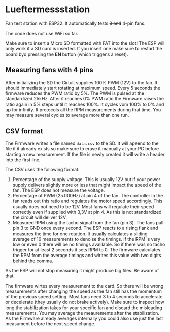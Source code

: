 # Lueftermessstation
Fan test station with ESP32. It automatically tests ~~3 and~~ 4-pin fans.

The code does not use WiFi so far.

Make sure to insert a Micro SD formatted with FAT into the slot! The ESP will only work if a SD card is inserted. If you insert one make sure to restart the board byd  pressing the **EN** button (which triggens a reset).

## Measuring fans with 4 pins

After initializing the SD the Cirtuit supplies 100% PWM (12V) to the fan. It should immediately start rotating at maximum speed. Every 5 seconds the firmware reduces the PWM ratio by 5%. The PWM is pulsed at the standardized 25kHz. After it reaches 0% PWM ratio the Firmware raises the ratio again in 5% steps until it reaches 100%. It cycles vom 100% to 0% and up for infinity. It protocols all the RPM measurements during that time. You may measure several cycles to average more than one run.

## CSV format

The Firmware writes a file named `data.csv` to the SD. It will apeend to the file if it already exists so make sure to erase it manually at your PC before starting a new measurement. If the file is newly created it will write a header into the first line.

The CSV uses the following format:
 1. Percentage of the supply voltage. This is usually 12V but if your power supply delivers slightly more or less that might impact the speed of the fan. The ESP does not measure the voltage.
 2. Percentage of PWM (25.000Hz) at pin 4 of the fan. The controller in the fan reads out this ratio and regulates the motor speed accordingly. This usually does not need to be 12V. Most fans will regulate their speed correctly even if supplied with 3,3V at pin 4. As this is not standardized the circuit will deliver 12V.
 3. Measured RPM using the tacho signal from the fan (pin 3). The fans pull pin 3 to GND once every second. The ESP reacts to a rising flank and measures the time for one rotation. It usually calculates a sliding average of 16 measurements to denoise the timings. If the RPM is very low or even 0 there will be no timings avalilable. So if there was no tacho trigger for at least 2 seconds it sets RPM to 0. The firmware calculates the RPM from the average timings and wirites this value with two digits behind the comma.

As the ESP will not stop measuring it might produce big files. Be aware of that.

The firmware wirtes every measurement to the card. So there will be wrong measurements after changing the speed as the fan still has the momentum of the previous speed setting. Most fans need 3 to 4 seconds to accelerate or decelerate (they usually do not brake actively). Make sure to inspect how long the stabilization takes for your specific fan and discard the misleading measurements. You may average the meaurements after the stabilization. As the Firmware already averages internally you could also use just the last measument before the next speed change.
